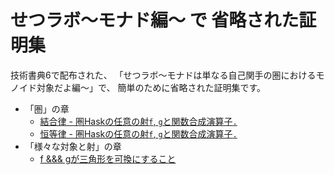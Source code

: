 # せつラボ〜モナド編〜 で 省略された証明集

技術書典6で配布された、
「せつラボ〜モナドは単なる自己関手の圏におけるモノイド対象だよ編〜」で、
簡単のために省略された証明集です。

- 「圏」の章
    - [結合律 - 圏Haskの任意の射`f`, `g`と関数合成演算子`.`](./hask-association-law.md)
    - [恒等律 - 圏Haskの任意の射`f`, `g`と関数合成演算子`.`](./hask-identity-law.md)
- 「様々な対象と射」の章
    - [f &&& gが三角形を可換にすること](./spliting-is-mediating.md)
